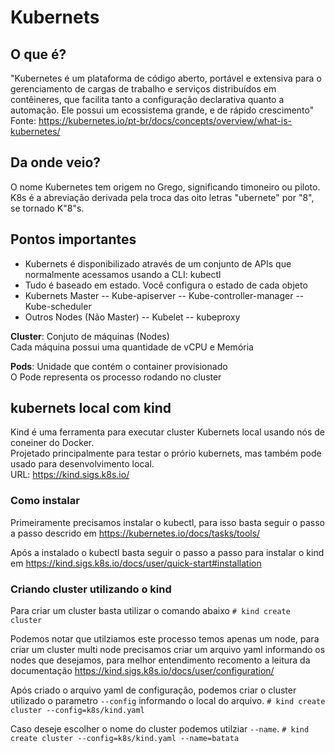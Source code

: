 # Kubernets

## O que é?

"Kubernetes é um plataforma de código aberto, portável e extensiva para o gerenciamento de cargas de trabalho e serviços distribuídos em contêineres, que facilita tanto a configuração declarativa quanto a automação. Ele possui um ecossistema grande, e de rápido crescimento"<Br/>
Fonte: https://kubernetes.io/pt-br/docs/concepts/overview/what-is-kubernetes/

## Da onde veio?

O nome Kubernetes tem origem no Grego, significando timoneiro ou piloto. K8s é a abreviação derivada pela troca das oito letras "ubernete" por "8", se tornado K"8"s.

## Pontos importantes

- Kubernets é disponibilizado através de um conjunto de APIs que normalmente acessamos usando a CLI: kubectl
- Tudo é baseado em estado. Você configura o estado de cada objeto
- Kubernets Master
-- Kube-apiserver
-- Kube-controller-manager
-- Kube-scheduler
- Outros Nodes (Não Master)
-- Kubelet
-- kubeproxy

**Cluster**: Conjuto de máquinas (Nodes)<Br/>
Cada máquina possui uma quantidade de vCPU e Memória

**Pods**: Unidade que contém o container provisionado<Br/>
O Pode representa os processo rodando no cluster


## **kubernets local com kind**

Kind é uma ferramenta para executar cluster Kubernets local usando nós de coneiner do Docker.<Br/>
Projetado principalmente para testar o prório kubernets, mas também pode usado para desenvolvimento local.<Br/>
URL: https://kind.sigs.k8s.io/

### Como instalar

Primeiramente precisamos instalar o kubectl, para isso basta seguir o passo a passo descrido em https://kubernetes.io/docs/tasks/tools/

Após a instalado o kubectl basta seguir o passo a passo para instalar o kind em https://kind.sigs.k8s.io/docs/user/quick-start#installation


### Criando cluster utilizando o kind

Para criar um cluster basta utilizar o comando abaixo
`# kind create cluster`

Podemos notar que utilziamos este processo temos apenas um node, para criar um cluster multi node precisamos criar um arquivo yaml informando os nodes que desejamos, para melhor entendimento recomento a leitura da documentação https://kind.sigs.k8s.io/docs/user/configuration/

Após criado o arquivo yaml  de configuração, podemos criar o cluster utilizado o parametro `--config` informando o local do arquivo.
`# kind create cluster --config=k8s/kind.yaml`

Caso deseje escolher o nome do cluster podemos utilziar `--name`.
`# kind create cluster --config=k8s/kind.yaml --name=batata`